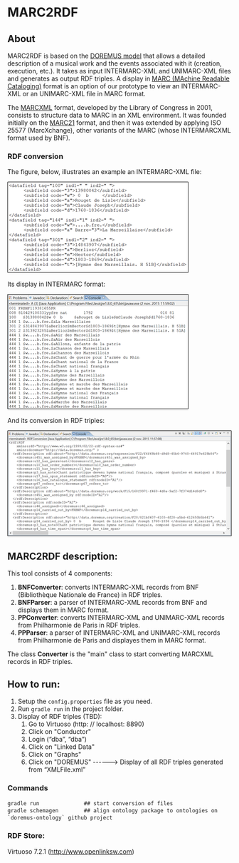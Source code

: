 MARC2RDF
========

## About
MARC2RDF is based on the [DOREMUS model][1] that allows a detailed description of a musical work and the events associated with it (creation, execution, etc.). It takes as input INTERMARC-XML and UNIMARC-XML files and generates as output RDF triples. A display in [MARC (MAchine Readable Cataloging)][2] format is an option of our prototype to view an INTERMARC-XML or an UNIMARC-XML file in MARC format.

The [MARCXML][3] format, developed by the Library of Congress in 2001, consists to structure data to MARC in an XML environment. It was founded initially on the [MARC21][4] format, and then it was extended by applying ISO 25577 (MarcXchange), other variants of the MARC (whose INTERMARCXML format used by BNF).

### RDF conversion
The figure, below, illustrates an example an INTERMARC-XML file:

![INTERMARC-XML](img/1.png)

Its display in INTERMARC format:

![INTERMARC format](img/2.png)

And its conversion in RDF triples:

![RDF triples](img/3.png)

## MARC2RDF description:

This tool consists of 4 components:

1. **BNFConverter**: converts INTERMARC-XML records from BNF (Bibliothèque Nationale de France) in RDF triples.
2. **BNFParser**: a parser of INTERMARC-XML records from BNF and displays them in MARC format.
3. **PPConverter**: converts INTERMARC-XML and UNIMARC-XML records from Philharmonie de Paris in RDF triples.
4. **PPParser**:  a parser of INTERMARC-XML and UNIMARC-XML records from Philharmonie de Paris and displayes them in MARC format.

The class **Converter** is the "main" class to start converting MARCXML records in RDF triples.


## How to run:

1. Setup the `config.properties` file as you need.
2. Run `gradle run` in the project folder.
3. Display of RDF triples (TBD):
    1. Go to Virtuoso (http: // localhost: 8890)
    2. Click on "Conductor"
    3. Login (“dba”, “dba”)
    4. Click on "Linked Data"
    5. Click on "Graphs"
    6. Click on "DOREMUS" ------> Display of all RDF triples generated from “XMLFile.xml”


### Commands

    gradle run              ## start conversion of files
    gradle schemagen        ## align ontology package to ontologies on `doremus-ontology` github project

### RDF Store:
Virtuoso 7.2.1 (http://www.openlinksw.com)

[1]: https://drive.google.com/file/d/0B_nxZpGQv9GKZmpKRGl2dmRENGc/view
[2]: https://fr.wikipedia.org/wiki/Machine-Readable_Cataloging
[3]: https://www.loc.gov/standards/marcxml
[4]: https://www.loc.gov/marc
